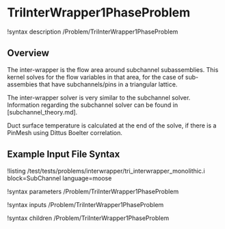 # TriInterWrapper1PhaseProblem

!syntax description /Problem/TriInterWrapper1PhaseProblem

## Overview

<!-- -->

The inter-wrapper is the flow area around subchannel subassemblies.
This kernel solves for the flow variables in that area, for the case of sub-assembies that have subchannels/pins in a triangular lattice.

The inter-wrapper solver is very similar to the subchannel solver. Information regarding the subchannel solver can be found in [subchannel_theory.md].

Duct surface temperature is calculated at the end of the solve, if there is a PinMesh using Dittus Boelter correlation.

## Example Input File Syntax

!listing /test/tests/problems/interwrapper/tri_interwrapper_monolithic.i block=SubChannel language=moose

!syntax parameters /Problem/TriInterWrapper1PhaseProblem

!syntax inputs /Problem/TriInterWrapper1PhaseProblem

!syntax children /Problem/TriInterWrapper1PhaseProblem
